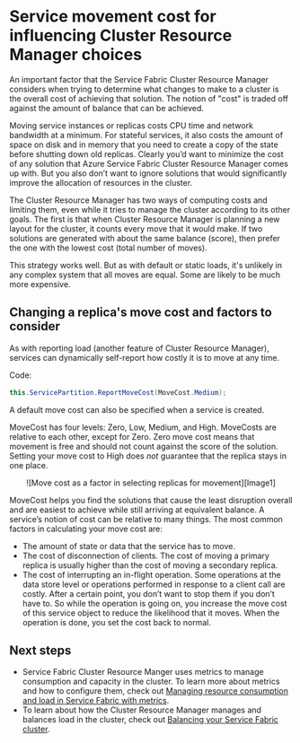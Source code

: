<properties
    pageTitle="Service Fabric Cluster Resource Manager: Movement cost | Azure"
    description="Overview of movement cost for Service Fabric services"
    services="service-fabric"
    documentationcenter=".net"
    author="masnider"
    manager="timlt"
    editor="" />
<tags
    ms.assetid="f022f258-7bc0-4db4-aa85-8c6c8344da32"
    ms.service="Service-Fabric"
    ms.devlang="dotnet"
    ms.topic="article"
    ms.tgt_pltfrm="NA"
    ms.workload="NA"
    ms.date="01/05/2017"
    wacn.date=""
    ms.author="masnider" />

# Service movement cost for influencing Cluster Resource Manager choices
An important factor that the Service Fabric Cluster Resource Manager considers when trying to determine what changes to make to a cluster is the overall cost of achieving that solution. The notion of "cost" is traded off against the amount of balance that can be achieved.

Moving service instances or replicas costs CPU time and network bandwidth at a minimum. For stateful services, it also costs the amount of space on disk and in memory that you need to create a copy of the state before shutting down old replicas. Clearly you’d want to minimize the cost of any solution that Azure Service Fabric Cluster Resource Manager comes up with. But you also don’t want to ignore solutions that would significantly improve the allocation of resources in the cluster.

The Cluster Resource Manager has two ways of computing costs and limiting them, even while it tries to manage the cluster according to its other goals. The first is that when Cluster Resource Manager is planning a new layout for the cluster, it counts every move that it would make. If two solutions are generated with about the same balance (score), then prefer the one with the lowest cost (total number of moves).

This strategy works well. But as with default or static loads, it's unlikely in any complex system that all moves are equal. Some are likely to be much more expensive.

## Changing a replica's move cost and factors to consider
As with reporting load (another feature of Cluster Resource Manager), services can dynamically self-report how costly it is to move at any time.

Code:

```csharp
this.ServicePartition.ReportMoveCost(MoveCost.Medium);
```

A default move cost can also be specified when a service is created.

MoveCost has four levels: Zero, Low, Medium, and High. MoveCosts are relative to each other, except for Zero. Zero move cost means that movement is free and should not count against the score of the solution. Setting your move cost to High does *not* guarantee that the replica stays in one place.

<center>
![Move cost as a factor in selecting replicas for movement][Image1]
</center>

MoveCost helps you find the solutions that cause the least disruption overall and are easiest to achieve while still arriving at equivalent balance. A service’s notion of cost can be relative to many things. The most common factors in calculating your move cost are:

* The amount of state or data that the service has to move.
* The cost of disconnection of clients. The cost of moving a primary replica is usually higher than the cost of moving a secondary replica.
* The cost of interrupting an in-flight operation. Some operations at the data store level or operations performed in response to a client call are costly. After a certain point, you don’t want to stop them if you don’t have to. So while the operation is going on, you increase the move cost of this service object to reduce the likelihood that it moves. When the operation is done, you set the cost back to normal.

## Next steps
- Service Fabric Cluster Resource Manger uses metrics to manage consumption and capacity in the cluster. To learn more about metrics and how to configure them, check out [Managing resource consumption and load in Service Fabric with metrics](/documentation/articles/service-fabric-cluster-resource-manager-metrics/).
- To learn about how the Cluster Resource Manager manages and balances load in the cluster, check out [Balancing your Service Fabric cluster](/documentation/articles/service-fabric-cluster-resource-manager-balancing/).

[Image1]:./media/service-fabric-cluster-resource-manager-movement-cost/service-most-cost-example.png
